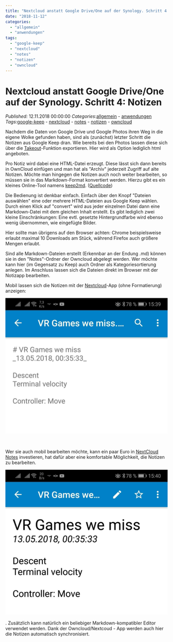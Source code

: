 ```yaml
---
title: "Nextcloud anstatt Google Drive/One auf der Synology. Schritt 4: Notizen"
date: "2018-11-12"
categories: 
  - "allgemein"
  - "anwendungen"
tags: 
  - "google-keep"
  - "nextcloud"
  - "notes"
  - "notizen"
  - "owncloud"
---
```

# Nextcloud anstatt Google Drive/One auf der Synology. Schritt 4: Notizen
_Published:_ 12.11.2018 00:00:00
_Categories_:[allgemein](/dotnetwork/de/categories#allgemein) - [anwendungen](/dotnetwork/de/categories#anwendungen)
_Tags_:[google-keep](/dotnetwork/de/tags#google-keep) - [nextcloud](/dotnetwork/de/tags#nextcloud) - [notes](/dotnetwork/de/tags#notes) - [notizen](/dotnetwork/de/tags#notizen) - [owncloud](/dotnetwork/de/tags#owncloud)

Nachdem die Daten von Google Drive und Google Photos ihren Weg in die eigene Wolke gefunden haben, sind als (zunächst) letzter Schritt die Notizen aus Google Keep dran. Wie bereits bei den Photos lassen diese sich über die [Takeout](https://www.google.com/settings/takeout)\-Funktion exportieren. Hier wird als Option lediglich html angeboten.

Pro Notiz wird dabei eine HTML-Datei erzeugt. Diese lässt sich dann bereits in OwnCloud einfügen und man hat als "Archiv" jederzeit Zugriff auf alte Notizen. Möchte man hingegen die Notizen auch noch weiter bearbeiten, so müssen sie in das Markdown-Format konvertiert werden. Hierzu gibt es ein kleines Online-Tool namens [keep2md](https://jsfiddle.net/95mpder7/1/). ([Quellcode](https://gitlab.com/olealbers/googlekeep2markdown))

Die Bedienung ist denkbar einfach. Einfach über den Knopf "Dateien auswählen" eine oder mehrere HTML-Dateien aus Google Keep wählen. Durch einen Klick auf "convert" wird aus jeder einzelnen Datei dann eine Markdown-Datei mit dem gleichen Inhalt erstellt. Es gibt lediglich zwei kleine Einschränkungen: Eine evtl. gesetzte Hintergrundfarbe wird ebenso wenig übernommen, wie eingefügte Bilder.

Hier sollte man übrigens auf den Browser achten: Chrome beispielsweise erlaubt maximal 10 Downloads am Stück, während Firefox auch größere Mengen erlaubt.

Sind alle Markdown-Dateien erstellt (Erkennbar an der Endung .md) können sie in den "Notes"-Ordner der Owncloud abgelegt werden. Wer möchte kann hier (im Gegensatz zu Keep) auch Ordner als Kategoriesortierung anlegen. Im Anschluss lassen sich die Dateien direkt im Browser mit der Notizapp bearbeiten.

Mobil lassen sich die Notizen mit der [Nextcloud](https://play.google.com/store/apps/details?id=com.nextcloud.client)\-App (ohne Formatierung) anzeigen:

[![](images/Screenshot_20181112-153958-e1542033946907.jpg)](http://dotnet.work/wp-content/uploads/2018/11/Screenshot_20181112-153958-e1542033946907.jpg)

 

Wer sie auch mobil bearbeiten möchte, kann ein paar Euro in [NextCloud Notes](https://play.google.com/store/apps/details?id=it.niedermann.owncloud.notes) investieren, hat dafür aber eine komfortable Möglichkeit, die Notizen zu bearbeiten.

[![](images/Screenshot_20181112-154029-e1542034010318.jpg)](http://dotnet.work/wp-content/uploads/2018/11/Screenshot_20181112-154029-e1542034010318.jpg)

. Zusätzlich kann natürlich ein beliebiger Markdown-kompatibler Editor verwendet werden. Dank der Owncloud/Nextcoud - App werden auch hier die Notizen automatisch synchronisiert.
